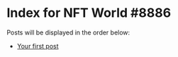 # Index for NFT World #8886
Posts will be displayed in the order below:

- [Your first post](./001-first.md)

